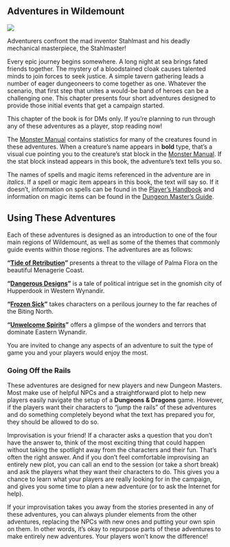 ## Adventures in Wildemount

[![](https://media.dndbeyond.com/compendium-images/egtw/yDOyqyOocErRgYJK/05-01.jpg)](https://media.dndbeyond.com/compendium-images/egtw/yDOyqyOocErRgYJK/05-01.jpg)

Adventurers confront the mad inventor Stahlmast and his deadly mechanical masterpiece, the Stahlmaster!

Every epic journey begins somewhere. A long night at sea brings fated friends together. The mystery of a bloodstained cloak causes talented minds to join forces to seek justice. A simple tavern gathering leads a number of eager dungeoneers to come together as one. Whatever the scenario, that first step that unites a would-be band of heroes can be a challenging one. This chapter presents four short adventures designed to provide those initial events that get a campaign started.

This chapter of the book is for DMs only. If you’re planning to run through any of these adventures as a player, stop reading now!

The [Monster Manual](https://www.dndbeyond.com/sources/mm "Monster Manual") contains statistics for many of the creatures found in these adventures. When a creature’s name appears in **bold** type, that’s a visual cue pointing you to the creature’s stat block in the [Monster Manual](https://www.dndbeyond.com/sources/mm "Monster Manual"). If the stat block instead appears in this book, the adventure’s text tells you so.

The names of spells and magic items referenced in the adventure are in _italics_. If a spell or magic item appears in this book, the text will say so. If it doesn’t, information on spells can be found in the [Player’s Handbook](https://www.dndbeyond.com/sources/phb "Player’s Handbook") and information on magic items can be found in the [Dungeon Master’s Guide](https://www.dndbeyond.com/sources/dmg "Dungeon Master’s Guide").

## Using These Adventures

Each of these adventures is designed as an introduction to one of the four main regions of Wildemount, as well as some of the themes that commonly guide events within those regions. The adventures are as follows:

**“[Tide of Retribution](https://www.dndbeyond.com/sources/egtw/adventures-in-wildemount-tide-of-retribution "Tide of Retribution")”** presents a threat to the village of Palma Flora on the beautiful Menagerie Coast.

**“[Dangerous Designs](https://www.dndbeyond.com/sources/egtw/adventures-in-wildemount-dangerous-designs "Dangerous Designs")”** is a tale of political intrigue set in the gnomish city of Hupperdook in Western Wynandir.

**“[Frozen Sick](https://www.dndbeyond.com/sources/egtw/adventures-in-wildemount-frozen-sick "Frozen Sick")”** takes characters on a perilous journey to the far reaches of the Biting North.

**“[Unwelcome Spirits](https://www.dndbeyond.com/sources/egtw/adventures-in-wildemount-unwelcome-spirits "Unwelcome Spirits")”** offers a glimpse of the wonders and terrors that dominate Eastern Wynandir.

You are invited to change any aspects of an adventure to suit the type of game you and your players would enjoy the most.

### Going Off the Rails

These adventures are designed for new players and new Dungeon Masters. Most make use of helpful NPCs and a straightforward plot to help new players easily navigate the setup of a **Dungeons & Dragons** game. However, if the players want their characters to “jump the rails” of these adventures and do something completely beyond what the text has prepared you for, they should be allowed to do so.

Improvisation is your friend! If a character asks a question that you don’t have the answer to, think of the most exciting thing that could happen without taking the spotlight away from the characters and their fun. That’s often the right answer. And if you don’t feel comfortable improvising an entirely new plot, you can call an end to the session (or take a short break) and ask the players what they want their characters to do. This gives you a chance to learn what your players are really looking for in the campaign, and gives you some time to plan a new adventure (or to ask the Internet for help).

If your improvisation takes you away from the stories presented in any of these adventures, you can always plunder elements from the other adventures, replacing the NPCs with new ones and putting your own spin on them. In other words, it’s okay to repurpose parts of these adventures to make entirely new adventures. Your players won’t know the difference!